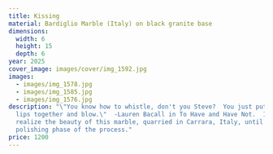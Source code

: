 ```yaml
---
title: Kissing
material: Bardiglio Marble (Italy) on black granite base
dimensions:
  width: 6
  height: 15
  depth: 6
year: 2025
cover_image: images/cover/img_1592.jpg
images:
  - images/img_1578.jpg
  - images/img_1585.jpg
  - images/img_1576.jpg
description: "\"You know how to whistle, don't you Steve?  You just put your
  lips together and blow.\"  -Lauren Bacall in To Have and Have Not.  I did not
  realize the beauty of this marble, quarried in Carrara, Italy, until the
  polishing phase of the process."
price: 1200
---
```

